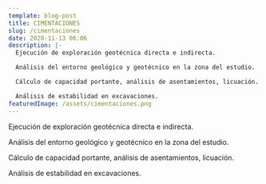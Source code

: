 ```yaml
---
template: blog-post
title: CIMENTACIONES
slug: /cimentaciones
date: 2020-11-13 06:06
description: |-
  Ejecución de exploración geotécnica directa e indirecta.

  Análisis del entorno geológico y geotécnico en la zona del estudio.

  Cálculo de capacidad portante, análisis de asentamientos, licuación.

  Análisis de estabilidad en excavaciones.
featuredImage: /assets/cimentaciones.png
---
```

Ejecución de exploración geotécnica directa e indirecta.

Análisis del entorno geológico y geotécnico en la zona del estudio.

Cálculo de capacidad portante, análisis de asentamientos, licuación.

Análisis de estabilidad en excavaciones.